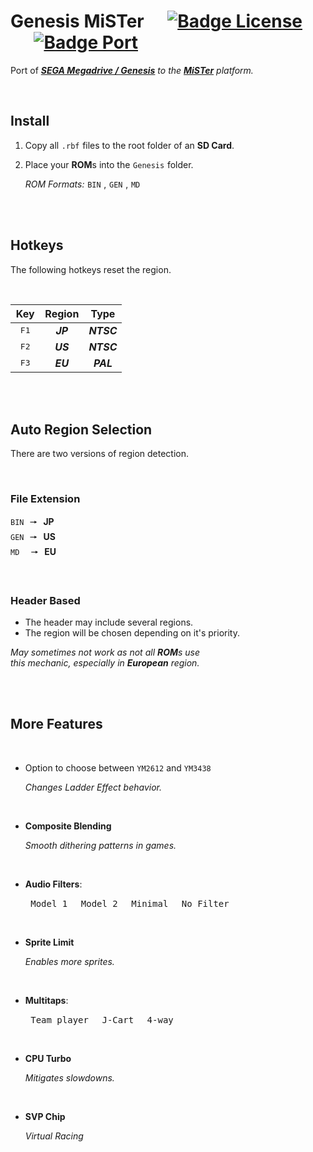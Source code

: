 # Genesis MiSTer    [![Badge License]][License]    [![Badge Port]][Port]

Port of ***[SEGA Megadrive / Genesis]*** *to the* ***[MiSTer]*** *platform.*

<br>

## Install

1. Copy all `.rbf` files to the root folder of an **SD Card**.

2. Place your **ROM**s into the `Genesis` folder.

    *ROM Formats:* `BIN` , `GEN` , `MD` 

<br>
<br>

## Hotkeys

The following hotkeys reset the region.

<br>

| Key | Region | Type
|:---:|:------:|:----:
| <kbd> F1 </kbd> | ***JP*** | ***NTSC***
| <kbd> F2 </kbd> | ***US*** | ***NTSC***
| <kbd> F3 </kbd> | ***EU*** | ***PAL***

<br>
<br>

## Auto Region Selection

There are two versions of region detection.

<br>

### File Extension

`BIN`  🠖  **JP** <br>
`GEN`  🠖  **US** <br>
`MD`         🠖  **EU**

<br>

### Header Based

- The header may include several regions.
- The region will be chosen depending on it's priority.

*May sometimes not work as not all **ROM**s use* <br>
*this mechanic, especially in **European** region.*

<br>
<br>

## More Features

<br>

- Option to choose between `YM2612` and `YM3438`

    *Changes Ladder Effect behavior.*
    
    <br>
    

- **Composite Blending**

    *Smooth dithering patterns in games.*
    
    <br>

- **Audio Filters**:
    
    <kbd> Model 1 </kbd> <kbd> Model 2 </kbd> <kbd> Minimal </kbd> <kbd> No Filter </kbd>
    
    <br>
    
- **Sprite Limit**
    
    *Enables more sprites.*
    
    <br>
    
- **Multitaps**:

    <kbd> Team player </kbd> <kbd> J-Cart </kbd> <kbd> 4-way </kbd>

    <br>

- **CPU Turbo**
    
    *Mitigates slowdowns.*

    <br>

- **SVP Chip**
    
    *Virtual Racing*

<br>


<!----------------------------------------------------------------------------->

[SEGA Megadrive / Genesis]: https://en.wikipedia.org/wiki/Sega_Genesis
[MiSTer]: https://github.com/MiSTer-devel/Main_MiSTer/wiki
[Port]: https://github.com/Torlus/fpgagen

[License]: LICENSE


<!--------------------------------{ Badges }----------------------------------->

[Badge License]: https://img.shields.io/badge/License-GPL_3-blue.svg?style=for-the-badge
[Badge Port]: https://img.shields.io/badge/Port_Of-FPGAGen-EF2D5E.svg?style=for-the-badge
